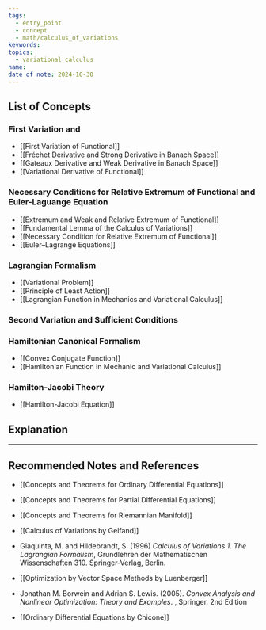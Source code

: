```yaml
---
tags:
  - entry_point
  - concept
  - math/calculus_of_variations
keywords: 
topics:
  - variational_calculus
name: 
date of note: 2024-10-30
---
```


## List of Concepts

### First Variation and 

- [[First Variation of Functional]]
- [[Fréchet Derivative and Strong Derivative in Banach Space]]
- [[Gateaux Derivative and Weak Derivative in Banach Space]]
- [[Variational Derivative of Functional]]

### Necessary Conditions for Relative Extremum of Functional and Euler-Laguange Equation

- [[Extremum and Weak and Relative Extremum of Functional]]
- [[Fundamental Lemma of the Calculus of Variations]]
- [[Necessary Condition for Relative Extremum of Functional]]
- [[Euler–Lagrange Equations]]


### Lagrangian Formalism

- [[Variational Problem]]
- [[Principle of Least Action]]
- [[Lagrangian Function in Mechanics and Variational Calculus]]



### Second Variation and Sufficient Conditions





### Hamiltonian Canonical Formalism

- [[Convex Conjugate Function]]
- [[Hamiltonian Function in Mechanic and Variational Calculus]]


### Hamilton-Jacobi Theory

- [[Hamilton-Jacobi Equation]]





## Explanation





-----------
##  Recommended Notes and References

- [[Concepts and Theorems for Ordinary Differential Equations]]
- [[Concepts and Theorems for Partial Differential Equations]]
- [[Concepts and Theorems for Riemannian Manifold]]


- [[Calculus of Variations by Gelfand]]  
- Giaquinta, M. and Hildebrandt, S. (1996) *Calculus of Variations 1. The Lagrangian Formalism*, Grundlehren der Mathematischen Wissenschaften 310. Springer-Verlag, Berlin.
- [[Optimization by Vector Space Methods by Luenberger]]
- Jonathan M. Borwein and Adrian S. Lewis. (2005). *Convex Analysis and Nonlinear Optimization: Theory and Examples*. , Springer. 2nd Edition
- [[Ordinary Differential Equations by Chicone]] 